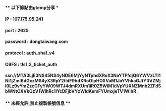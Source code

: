 #### ** **以下節點由gtemp分享** *
#### IP : 107.175.95.241
#### port : 2625
#### password : dongtaiwang.com
#### protocol : auth_sha1_v4
#### OBFS : tls1.2_ticket_auth
#### ssr://MTA3LjE3NS45NS4yNDE6MjYyNTphdXRoX3NoYTFfdjQ6YWVzLTI1Ni1jZmI6dGxzMS4yX3RpY2tldF9hdXRoOlpHOXVaM1JoYVhkaGJtY3VZMjl0Lz9vYmZzcGFyYW09WTJ4dmRXUm1iR0Z5WlM1dVpYUXNZMnh2ZFdSbWNtOXVkQzV1WlhRc1lYcDFjbVYzWldKemFYUmxjeTV1WlhR

#### ** **未經允許,禁止複製帳號信息** **
